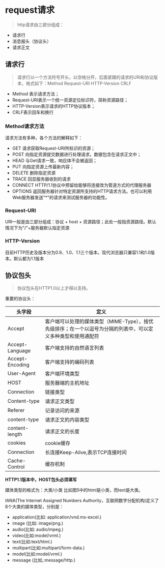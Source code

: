 # request请求

> http请求由三部分组成：
+ 请求行
+ 消息报头（协议头）
+ 请求正文


## 请求行

> 请求行以一个方法符号开头，以空格分开，后面紧跟的请求的URI和协议版本，格式如下：Method Request-URI HTTP-Version CRLF
+ Method 表示请求方法；
+ Request-URI表示一个统一资源定位标识符，简称资源路径；
+ HTTP-Version表示请求的HTTP协议版本；
+ CRLF表示回车和换行


### Method请求方法

请求方法有多种，各个方法的解释如下：

+ GET   请求获取Request-URI所标识的资源；
+ POST  向指定资源提交数据进行处理请求。数据包含在请求正文中；
+ HEAD 与Get请求一致，响应体不会被返回；
+ PUT  向指定资源上传最新内容；
+ DELETE 删除指定资源
+ TRACE   回显服务器收到的请求
+ CONNECT HTTP/1.1协议中预留给能够将连接改为管道方式的代理服务器
+ OPTIONS  返回服务器针对特定资源所支持的HTTP请求方法。也可以利用Web服务器发送"*"的请求来测试服务器的功能性。

### Request-URI

URI一般是由三部分组成：协议 + host + 资源路径；此处一般指资源路径。默认情况下为"/"+服务器默认指定资源

### HTTP-Version

目前HTTP历史及版本分为0.9、1.0、1.1三个版本。现代浏览器只兼容1.1和1.0版本。默认都为1.1版本


## 协议包头

> 协议包头在HTTP1.0以上才得以支持。

重要的协议头：

|头字段              |定义                                                         |
|------------------ |----------------------------------------------|
|Accept              |客户端可以处理的媒体类型（MIME-Type），按优先级排序；在一个以逗号为分隔的列表中，可以定义多种类型和使用通配符|
|Accept-Language|客户端支持的自然语言列表|
|Accept-Encoding  |客户端支持的编码列表        |
|User-Agent           | 客户端环境类型                       |
|HOST                    |服务器端的主机地址                 |
|Connection           |链接类型                                     |
|Content-type         |请求正文类型                             |
|Referer                   |记录访问的来源                           |
|content-type          |请求正文的内容类型                   |
|content-length       |请求正文的长度                           |
|cookies                   |cookie缓存                                   |
|Connection             |长连接Keep-Alive,表示TCP连接时间                                          |
|Cache-Control        |缓存机制                                      |


**HTTP1.1版本中，HOST包头必须填写**

媒体类型的格式为：大类/小类 比如图5中的html是小类，而text是大类。

IANA(The Internet Assigned Numbers Authority，互联网数字分配机构)定义了8个大类的媒体类型，分别是：

+ application(比如: application/vnd.ms-excel.)
+ image (比如: image/png.)
+ audio(比如: audio/mpeg.)
+ video(比如:model/vrml.)
+ text(比如:text/html.)
+ multipart(比如:multipart/form-data.)
+ model(比如:model/vrml.)
+ message (比如,:message/http.)





